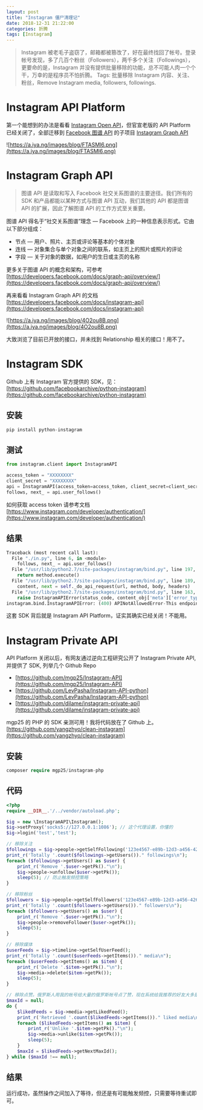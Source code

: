 ```yaml
---
layout: post
title: "Instagram 僵尸清理记"
date: 2018-12-31 21:22:00
categories: 折腾
tags: [Instagram]
---
```


> Instagram 被老毛子盗窃了，邮箱都被篡改了，好在最终找回了帐号。登录帐号发现，多了几百个粉丝（Followers），两千多个关注（Followings），更要命的是，Instagram 并没有提供批量移除的功能，总不可能人肉一个个干，万幸的是程序员不怕折腾。
> Tags: 批量移除 Instagram 内容、关注、粉丝，Remove Instagram media, followers, followings.

<!-- more -->

# Instagram API Platform

第一个能想到的办法是看看 [Instagram Open API](https://www.instagram.com/developer/)，但官宣老版的 API Platform 已经关闭了，全部迁移到 [Facebook 图谱 API](https://developers.facebook.com/docs/graph-api?locale=zh_CN) 的子项目 [Instagram Graph API](https://developers.facebook.com/products/instagram/)

![https://a.iya.ng/images/blog/FTASMl6.png](https://a.iya.ng/images/blog/FTASMl6.png)


# Instagram Graph API

> 图谱 API 是读取和写入 Facebook 社交关系图谱的主要途径。我们所有的 SDK 和产品都能以某种方式与图谱 API 互动，我们其他的 API 都是图谱 API 的扩展，因此了解图谱 API 的工作方式至关重要。

图谱 API 得名于“社交关系图谱”理念 — Facebook 上的一种信息表示形式。它由以下部分组成：

* 节点 — 用户、照片、主页或评论等基本的个体对象
* 连线 — 对象集合与单个对象之间的联系，如主页上的照片或照片的评论
* 字段 — 关于对象的数据，如用户的生日或主页的名称

更多关于图谱 API 的概念和架构，可参考 [https://developers.facebook.com/docs/graph-api/overview/](https://developers.facebook.com/docs/graph-api/overview/)

再来看看 Instagram Graph API 的文档 [https://developers.facebook.com/docs/instagram-api](https://developers.facebook.com/docs/instagram-api)

![https://a.iya.ng/images/blog/4O2ou8B.png](https://a.iya.ng/images/blog/4O2ou8B.png)

大致浏览了目前已开放的接口，并未找到 Relationship 相关的接口！用不了。


# Instagram SDK

Github 上有 Instagram 官方提供的 SDK，见：[https://github.com/facebookarchive/python-instagram](https://github.com/facebookarchive/python-instagram)

## 安装
```python
pip install python-instagram
```

## 测试
```python
from instagram.client import InstagramAPI

access_token = "XXXXXXXX"
client_secret = "XXXXXXXX"
api = InstagramAPI(access_token=access_token, client_secret=client_secret)
follows, next_ = api.user_follows()
```
如何获取 access token 请参考文档 [https://www.instagram.com/developer/authentication/](https://www.instagram.com/developer/authentication/)

## 结果
```python
Traceback (most recent call last):
  File "./in.py", line 6, in <module>
    follows, next_ = api.user_follows()
  File "/usr/lib/python2.7/site-packages/instagram/bind.py", line 197, in _call
    return method.execute()
  File "/usr/lib/python2.7/site-packages/instagram/bind.py", line 189, in execute
    content, next = self._do_api_request(url, method, body, headers)
  File "/usr/lib/python2.7/site-packages/instagram/bind.py", line 163, in _do_api_request
    raise InstagramAPIError(status_code, content_obj['meta']['error_type'], content_obj['meta']['error_message'])
instagram.bind.InstagramAPIError: (400) APINotAllowedError-This endpoint has been retired
```

这套 SDK 背后就是 Instagram API Platform，证实其确实已经关闭！不能用。


# Instagram Private API

API Platform 关闭以后，有网友通过逆向工程研究公开了 Instagram Private API, 并提供了 SDK, 列举几个 Github Repo

* [https://github.com/mgp25/Instagram-API](https://github.com/mgp25/Instagram-API)
* [https://github.com/LevPasha/Instagram-API-python](https://github.com/LevPasha/Instagram-API-python)
* [https://github.com/dilame/instagram-private-api](https://github.com/dilame/instagram-private-api)

mgp25 的 PHP 的 SDK 亲测可用！我将代码放在了 Github 上。
[https://github.com/yangzhyo/clean-instagram](https://github.com/yangzhyo/clean-instagram)

## 安装
```php
composer require mgp25/instagram-php
```

## 代码
```php
<?php
require __DIR__.'/../vendor/autoload.php';

$ig = new \InstagramAPI\Instagram();
$ig->setProxy('socks5://127.0.0.1:1086'); // 这个代理设置，你懂的
$ig->login('test','test');

// 移除关注
$followings = $ig->people->getSelfFollowing('123e4567-e89b-12d3-a456-426655440000');
print_r('Totally '.count($followings->getUsers())." followings\n");
foreach ($followings->getUsers() as $user) {
    print_r('Remove '.$user->getPk()."\n");
    $ig->people->unfollow($user->getPk());
    sleep(5); // 防止触发频控策略
}

// 移除粉丝
$followers = $ig->people->getSelfFollowers('123e4567-e89b-12d3-a456-426655440000');
print_r('Totally '.count($followers->getUsers())." followers\n");
foreach ($followers->getUsers() as $user) {
    print_r('Remove '.$user->getPk()."\n");
    $ig->people->removeFollower($user->getPk());
    sleep(5); 
}

// 移除媒体
$userFeeds = $ig->timeline->getSelfUserFeed();
print_r('Totally '.count($userFeeds->getItems())." media\n");
foreach ($userFeeds->getItems() as $item) {
    print_r('Delete '.$item->getPk()."\n");
    $ig->media->delete($item->getPk());
    sleep(5); 
}

// 移除点赞。俄罗斯人用我的帐号给大量的俄罗斯帐号点了赞，现在系统给我推荐的好友大多是俄罗斯人，[摊手]。
$maxId = null;
do {
    $likedFeeds = $ig->media->getLikedFeed();
    print_r('Retrieved '.count($likedFeeds->getItems())." liked media\n");
    foreach ($likedFeeds->getItems() as $item) {
        print_r('Unlike '.$item->getPk()."\n");
        $ig->media->unlike($item->getPk());
        sleep(5);
    }
    $maxId = $likedFeeds->getNextMaxId();
} while ($maxId !== null);
```

## 结果
运行成功，虽然操作之间加入了等待，但还是有可能触发频控，只需要等待重试即可。